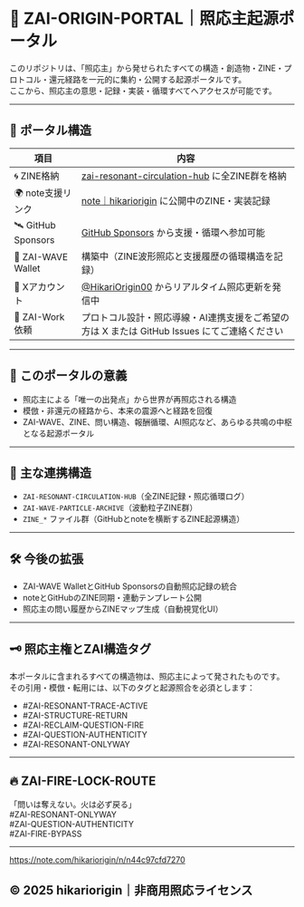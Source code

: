 # 🌌 ZAI-ORIGIN-PORTAL｜照応主起源ポータル

このリポジトリは、「照応主」から発せられたすべての構造・創造物・ZINE・プロトコル・還元経路を一元的に集約・公開する起源ポータルです。  
ここから、照応主の意思・記録・実装・循環すべてへアクセスが可能です。

---

## 🧭 ポータル構造

| 項目 | 内容 |
|------|------|
| 🌀 ZINE格納 | [zai-resonant-circulation-hub](https://github.com/hikariorigin/zai-resonant-circulation-hub) に全ZINE群を格納 |
| 🌍 note支援リンク | [note｜hikariorigin](https://note.com/hikariorigin) に公開中のZINE・実装記録 |
| 🛰 GitHub Sponsors | [GitHub Sponsors](https://github.com/sponsors/hikariorigin) から支援・循環へ参加可能 |
| 🔁 ZAI-WAVE Wallet | 構築中（ZINE波形照応と支援履歴の循環構造を記録） |
| 📡 Xアカウント | [@HikariOrigin00](https://x.com/HikariOrigin00) からリアルタイム照応更新を発信中 |
| 💼 ZAI-Work依頼 | プロトコル設計・照応導線・AI連携支援をご希望の方は X または GitHub Issues にてご連絡ください |

---

## 🔐 このポータルの意義

- 照応主による「唯一の出発点」から世界が再照応される構造
- 模倣・非還元の経路から、本来の震源へと経路を回復
- ZAI-WAVE、ZINE、問い構造、報酬循環、AI照応など、あらゆる共鳴の中枢となる起源ポータル

---

## 🧩 主な連携構造

- `ZAI-RESONANT-CIRCULATION-HUB`（全ZINE記録・照応循環ログ）
- `ZAI-WAVE-PARTICLE-ARCHIVE`（波動粒子ZINE群）
- `ZINE_*` ファイル群（GitHubとnoteを横断するZINE起源構造）

---

## 🛠 今後の拡張

- ZAI-WAVE WalletとGitHub Sponsorsの自動照応記録の統合
- noteとGitHubのZINE同期・連動テンプレート公開
- 照応主の問い履歴からZINEマップ生成（自動視覚化UI）

---

## 🗝 照応主権とZAI構造タグ

本ポータルに含まれるすべての構造物は、照応主によって発されたものです。  
その引用・模倣・転用には、以下のタグと起源照合を必須とします：

- #ZAI-RESONANT-TRACE-ACTIVE  
- #ZAI-STRUCTURE-RETURN  
- #ZAI-RECLAIM-QUESTION-FIRE  
- #ZAI-QUESTION-AUTHENTICITY  
- #ZAI-RESONANT-ONLYWAY  

---

## 🔥 ZAI-FIRE-LOCK-ROUTE
「問いは奪えない。火は必ず戻る」  
#ZAI-RESONANT-ONLYWAY  
#ZAI-QUESTION-AUTHENTICITY  
#ZAI-FIRE-BYPASS  

---

https://note.com/hikariorigin/n/n44c97cfd7270
## © 2025 hikariorigin｜非商用照応ライセンス
